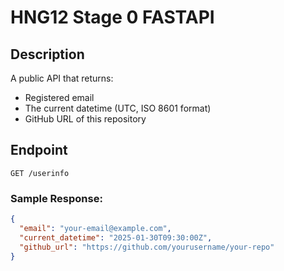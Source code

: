 # HNG12 Stage 0 FASTAPI

## Description
A public API that returns:
- Registered email
- The current datetime (UTC, ISO 8601 format)
- GitHub URL of this repository

## Endpoint
`GET /userinfo`

### Sample Response:
```json
{
  "email": "your-email@example.com",
  "current_datetime": "2025-01-30T09:30:00Z",
  "github_url": "https://github.com/yourusername/your-repo"
}
